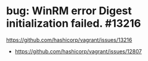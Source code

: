 # bug: WinRM error Digest initialization failed. #13216
https://github.com/hashicorp/vagrant/issues/13216

- https://github.com/hashicorp/vagrant/issues/12807
